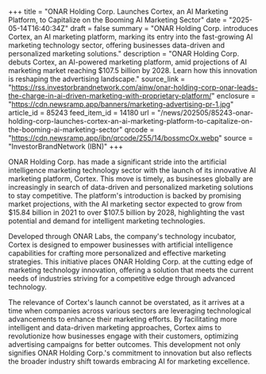 +++
title = "ONAR Holding Corp. Launches Cortex, an AI Marketing Platform, to Capitalize on the Booming AI Marketing Sector"
date = "2025-05-14T16:40:34Z"
draft = false
summary = "ONAR Holding Corp. introduces Cortex, an AI marketing platform, marking its entry into the fast-growing AI marketing technology sector, offering businesses data-driven and personalized marketing solutions."
description = "ONAR Holding Corp. debuts Cortex, an AI-powered marketing platform, amid projections of AI marketing market reaching $107.5 billion by 2028. Learn how this innovation is reshaping the advertising landscape."
source_link = "https://rss.investorbrandnetwork.com/ainw/onar-holding-corp-onar-leads-the-charge-in-ai-driven-marketing-with-proprietary-platform/"
enclosure = "https://cdn.newsramp.app/banners/marketing-advertising-pr-1.jpg"
article_id = 85243
feed_item_id = 14180
url = "/news/202505/85243-onar-holding-corp-launches-cortex-an-ai-marketing-platform-to-capitalize-on-the-booming-ai-marketing-sector"
qrcode = "https://cdn.newsramp.app/ibn/qrcode/255/14/bossmcOx.webp"
source = "InvestorBrandNetwork (IBN)"
+++

<p>ONAR Holding Corp. has made a significant stride into the artificial intelligence marketing technology sector with the launch of its innovative AI marketing platform, Cortex. This move is timely, as businesses globally are increasingly in search of data-driven and personalized marketing solutions to stay competitive. The platform's introduction is backed by promising market projections, with the AI marketing sector expected to grow from $15.84 billion in 2021 to over $107.5 billion by 2028, highlighting the vast potential and demand for intelligent marketing technologies.</p><p>Developed through ONAR Labs, the company's technology incubator, Cortex is designed to empower businesses with artificial intelligence capabilities for crafting more personalized and effective marketing strategies. This initiative places ONAR Holding Corp. at the cutting edge of marketing technology innovation, offering a solution that meets the current needs of industries striving for a competitive edge through advanced technology.</p><p>The relevance of Cortex's launch cannot be overstated, as it arrives at a time when companies across various sectors are leveraging technological advancements to enhance their marketing efforts. By facilitating more intelligent and data-driven marketing approaches, Cortex aims to revolutionize how businesses engage with their customers, optimizing advertising campaigns for better outcomes. This development not only signifies ONAR Holding Corp.'s commitment to innovation but also reflects the broader industry shift towards embracing AI for marketing excellence.</p>